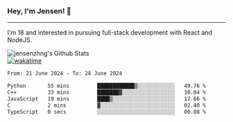 ### Hey, I'm Jensen! 👋

---

I'm 18 and interested in pursuing full-stack development with React and NodeJS.

![jensenzhng's Github Stats](https://github-readme-stats.vercel.app/api?username=jensenzhng&theme=dark&show_icons=true&count_private=true)
<br />
[![wakatime](https://wakatime.com/badge/user/cbfc263d-3611-4e36-8278-8fad45fe3f62.svg)](https://wakatime.com/@cbfc263d-3611-4e36-8278-8fad45fe3f62)

<!--START_SECTION:waka-->

```txt
From: 21 June 2024 - To: 28 June 2024

Python       55 mins         ████████████▒░░░░░░░░░░░░   49.76 %
C++          33 mins         ███████▓░░░░░░░░░░░░░░░░░   30.04 %
JavaScript   19 mins         ████▒░░░░░░░░░░░░░░░░░░░░   17.66 %
C            2 mins          ▓░░░░░░░░░░░░░░░░░░░░░░░░   02.40 %
TypeScript   0 secs          ░░░░░░░░░░░░░░░░░░░░░░░░░   00.08 %
```

<!--END_SECTION:waka-->
